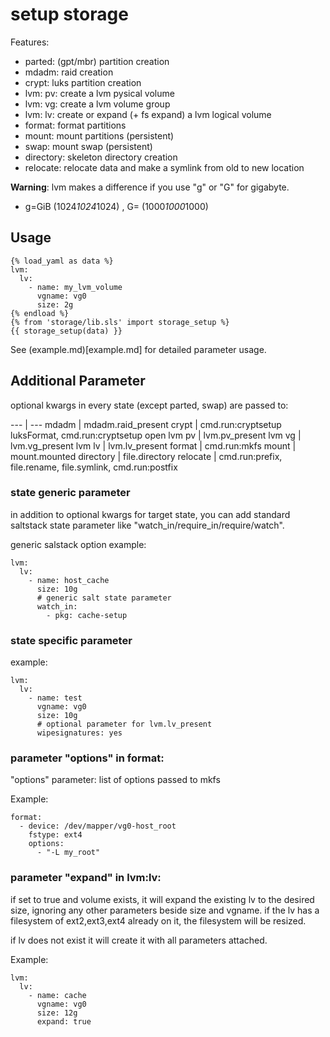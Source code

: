 # setup storage

Features:
 * parted:      (gpt/mbr) partition creation
 * mdadm:       raid creation
 * crypt:       luks partition creation
 * lvm: pv:     create a lvm pysical volume
 * lvm: vg:     create a lvm volume group
 * lvm: lv:     create or expand (+ fs expand) a lvm logical volume
 * format:      format partitions
 * mount:       mount partitions (persistent)
 * swap:        mount swap (persistent)
 * directory:   skeleton directory creation
 * relocate:    relocate data and make a symlink from old to new location

**Warning**: lvm makes a difference if you use "g" or "G" for gigabyte.
  * g=GiB (1024*1024*1024) , G= (1000*1000*1000)

## Usage

```
{% load_yaml as data %}
lvm:
  lv:
    - name: my_lvm_volume
      vgname: vg0
      size: 2g
{% endload %}
{% from 'storage/lib.sls' import storage_setup %}
{{ storage_setup(data) }}
```

See (example.md)[example.md] for detailed parameter usage.


## Additional Parameter


optional kwargs in every state (except parted, swap) are passed to:

--- | ---
mdadm  | mdadm.raid_present
crypt  | cmd.run:cryptsetup luksFormat, cmd.run:cryptsetup open
lvm pv | lvm.pv_present
lvm vg | lvm.vg_present
lvm lv | lvm.lv_present
format | cmd.run:mkfs
mount  | mount.mounted
directory | file.directory
relocate  | cmd.run:prefix, file.rename, file.symlink, cmd.run:postfix


### state generic parameter

in addition to optional kwargs for target state, you can add standard saltstack state parameter like "watch_in/require_in/require/watch".

generic salstack option example:

```
lvm:
  lv:
    - name: host_cache
      size: 10g
      # generic salt state parameter
      watch_in: 
        - pkg: cache-setup
```

### state specific parameter

example:

```
lvm:
  lv:
    - name: test
      vgname: vg0
      size: 10g
      # optional parameter for lvm.lv_present
      wipesignatures: yes
```


### parameter "options" in format:

"options" parameter: list of options passed to mkfs

Example:

```
format:
  - device: /dev/mapper/vg0-host_root
    fstype: ext4
    options:
      - "-L my_root"
```

### parameter "expand" in lvm:lv:

if set to true and volume exists,
  it will expand the existing lv to the desired size,
  ignoring any other parameters beside size and vgname.
  if the lv has a filesystem of ext2,ext3,ext4 already on it,
  the filesystem will be resized.

if lv does not exist it will create it with all parameters attached.
    
Example:

```
lvm:
  lv:
    - name: cache
      vgname: vg0
      size: 12g
      expand: true
```
